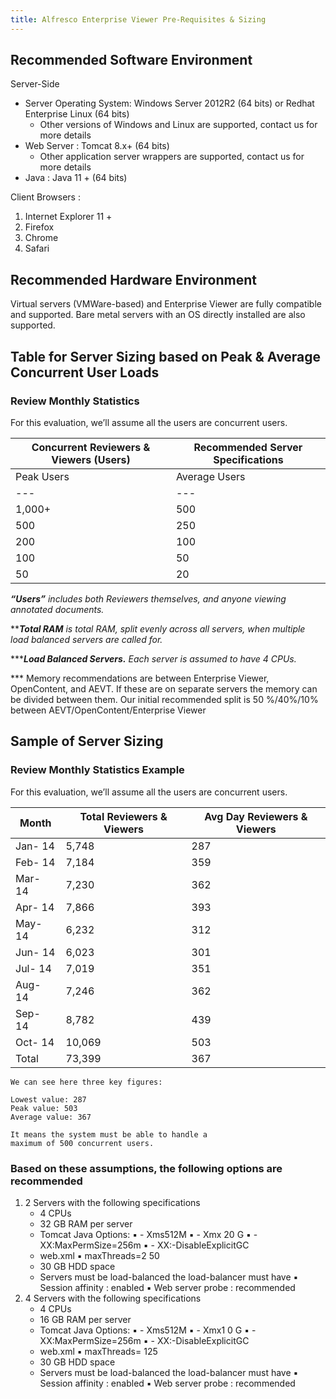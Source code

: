 ```yaml
---
title: Alfresco Enterprise Viewer Pre-Requisites & Sizing
---
```


## Recommended Software Environment

Server-Side

* Server Operating System: Windows Server 2012R2 (64 bits) or Redhat Enterprise Linux (64 bits)
  * Other versions of Windows and Linux are supported, contact us for more details
* Web Server : Tomcat 8.x+ (64 bits)
  * Other application server wrappers are supported, contact us for more details
* Java : Java 11 + (64 bits)

Client Browsers :

1. Internet Explorer 11 +
2. Firefox
3. Chrome
4. Safari

## Recommended Hardware Environment

Virtual servers (VMWare-based) and Enterprise Viewer are fully compatible and supported. Bare metal
servers with an OS directly installed are also supported.

## Table for Server Sizing based on Peak & Average Concurrent User Loads

### Review Monthly Statistics

For this evaluation, we’ll assume all the users are concurrent users.

| Concurrent Reviewers & Viewers (Users) | Recommended Server Specifications |
--- | ---
| Peak Users | Average Users | Total Ram | Load Balanced Servers|
| --- | --- | --- | --- |
| 1,000+ | 500 | 64 GB^ | 2 - 4 |
| 500 | 250 | 32 GB^ | 2 |
| 200 | 100 | 16 GB^ | 1 - 2 |
| 100 | 50 | 8 GB^ | 1 |
| 50 | 20 | 6 GB^ | 1 |

**_“Users”_** _includes both Reviewers themselves, and anyone viewing annotated documents._

****_Total RAM_** _is total RAM, split evenly across all servers, when multiple load balanced servers are called
for._

*****_Load Balanced Servers._** _Each server is assumed to have 4 CPUs._

*** Memory recommendations are between Enterprise Viewer, OpenContent, and AEVT. If these are on
separate servers the memory can be divided between them. Our initial recommended split is
50 %/40%/10% between AEVT/OpenContent/Enterprise Viewer

## Sample of Server Sizing

### Review Monthly Statistics Example

For this evaluation, we’ll assume all the users are concurrent users.

| Month | Total Reviewers & Viewers | Avg Day Reviewers & Viewers |
| --- | --- | --- |
| Jan- 14 | 5,748 | 287 |
| Feb- 14 | 7,184 | 359 |
| Mar- 14 | 7,230 | 362 |
| Apr- 14 | 7,866 | 393 |
| May- 14 | 6,232 | 312 |
| Jun- 14 | 6,023 | 301 |
| Jul- 14 | 7,019 | 351 |
| Aug- 14 | 7,246 | 362 |
| Sep- 14 | 8,782 | 439 |
| Oct- 14 | 10,069 | 503 |
| Total | 73,399 | 367 |

```text
We can see here three key figures:
```

```text
Lowest value: 287
Peak value: 503
Average value: 367
```

```text
It means the system must be able to handle a
maximum of 500 concurrent users.
```

### Based on these assumptions, the following options are recommended

1. 2 Servers with the following specifications
   * 4 CPUs
   * 32 GB RAM per server
   * Tomcat Java Options:
      ▪ - Xms512M
      ▪ - Xmx 20 G
      ▪ - XX:MaxPermSize=256m
      ▪ - XX:-DisableExplicitGC
   * web.xml
      ▪ maxThreads=2 50
   * 30 GB HDD space
   * Servers must be load-balanced the load-balancer must have
      ▪ Session affinity : enabled
      ▪ Web server probe : recommended
2. 4 Servers with the following specifications
   * 4 CPUs
   * 16 GB RAM per server
   * Tomcat Java Options:
      ▪ - Xms512M
      ▪ - Xmx1 0 G
      ▪ - XX:MaxPermSize=256m
      ▪ - XX:-DisableExplicitGC
   * web.xml
      ▪ maxThreads= 125
   * 30 GB HDD space
   * Servers must be load-balanced the load-balancer must have
       ▪ Session affinity : enabled
       ▪ Web server probe : recommended

